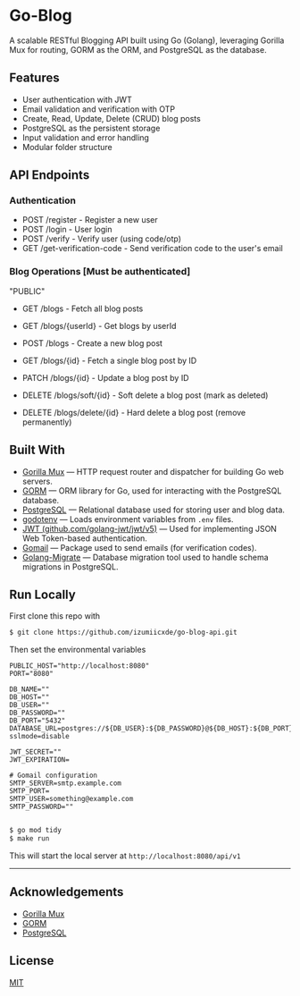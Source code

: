 # Go-Blog

A scalable RESTful Blogging API built using Go (Golang), leveraging Gorilla Mux for routing, GORM as the ORM, and PostgreSQL as the database.

## Features

- User authentication with JWT
- Email validation and verification with OTP
- Create, Read, Update, Delete (CRUD) blog posts
- PostgreSQL as the persistent storage
- Input validation and error handling
- Modular folder structure

## API Endpoints

### Authentication

- POST /register - Register a new user
- POST /login - User login
- POST /verify - Verify user (using code/otp)
- GET /get-verification-code - Send verification code to the user's email

### Blog Operations [Must be authenticated]

"PUBLIC"

- GET /blogs - Fetch all blog posts

- GET /blogs/{userId} - Get blogs by userId
- POST /blogs - Create a new blog post
- GET /blogs/{id} - Fetch a single blog post by ID
- PATCH /blogs/{id} - Update a blog post by ID
- DELETE /blogs/soft/{id} - Soft delete a blog post (mark as deleted)
- DELETE /blogs/delete/{id} - Hard delete a blog post (remove permanently)

## Built With

- [Gorilla Mux](https://github.com/gorilla/mux) — HTTP request router and dispatcher for building Go web servers.
- [GORM](https://gorm.io/) — ORM library for Go, used for interacting with the PostgreSQL database.
- [PostgreSQL](https://www.postgresql.org/) — Relational database used for storing user and blog data.
- [godotenv](https://github.com/joho/godotenv) — Loads environment variables from `.env` files.
- [JWT (github.com/golang-jwt/jwt/v5)](https://github.com/golang-jwt/jwt) — Used for implementing JSON Web Token-based authentication.
- [Gomail](https://github.com/go-gomail/gomail) — Package used to send emails (for verification codes).
- [Golang-Migrate](https://github.com/golang-migrate/migrate) — Database migration tool used to handle schema migrations in PostgreSQL.

## Run Locally

First clone this repo with

```bash
$ git clone https://github.com/izumiicxde/go-blog-api.git
```

Then set the environmental variables

```env
PUBLIC_HOST="http://localhost:8080"
PORT="8080"

DB_NAME=""
DB_HOST=""
DB_USER=""
DB_PASSWORD=""
DB_PORT="5432"
DATABASE_URL=postgres://${DB_USER}:${DB_PASSWORD}@${DB_HOST}:${DB_PORT}/${DB_NAME}?sslmode=disable

JWT_SECRET=""
JWT_EXPIRATION=

# Gomail configuration
SMTP_SERVER=smtp.example.com
SMTP_PORT=
SMTP_USER=something@example.com
SMTP_PASSWORD=""


```

```bash
$ go mod tidy
$ make run
```

This will start the local server at `http://localhost:8080/api/v1`

---

## Acknowledgements

- [Gorilla Mux](https://github.com/gorilla/mux)
- [GORM](https://gorm.io/)
- [PostgreSQL](https://www.postgresql.org/)

## License

[MIT](https://choosealicense.com/licenses/mit/)
